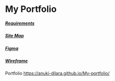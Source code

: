# My Portfolio
##### [Requirements](https://docs.google.com/document/d/1943saYzu7tCv0lXBRdpRTlBH3vZSQN4_c9dIusFzIZ8/edit?usp=sharing) <br/>
##### [Site Map](https://www.gloomaps.com/nnGqwKwk2b)<br/>
##### [Figma](https://www.figma.com/file/WkRvwMGxGku6o1JwNbNITC/PORTFOLIO?type=design&node-id=1%3A2&mode=design&t=HFRscMV9g4TPd0Cv-1)<br/>
##### [Wireframe](https://drive.google.com/file/d/10WpsdTUu1lDfXItyfnXOIeXiAU5nR7sp/view?usp=sharing)<br/>

<bold>Portfolio</bold>  https://anuki-dilara.github.io/My-portfolio/
